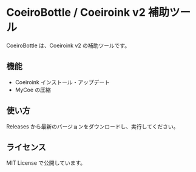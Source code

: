 # CoeiroBottle / Coeiroink v2 補助ツール

CoeiroBottle は、Coeiroink v2 の補助ツールです。

## 機能

- Coeiroink インストール・アップデート
- MyCoe の圧縮

## 使い方

Releases から最新のバージョンをダウンロードし、実行してください。

## ライセンス

MIT License で公開しています。
